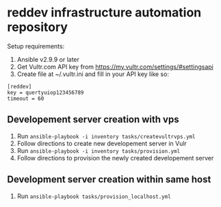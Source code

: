 # reddev infrastructure automation repository

Setup requirements:
1. Ansible v2.9.9 or later
2. Get Vultr.com API key from https://my.vultr.com/settings/#settingsapi
3. Create file at ~/.vultr.ini and fill in your API key like so:
```
[reddev]
key = quertyuiop123456789
timeout = 60
 ```

## Developement server creation with vps

1. Run `ansible-playbook -i inventory tasks/createvultrvps.yml`
2. Follow directions to create new developement server in Vulr
3. Run `ansible-playbook -i inventory tasks/provision.yml`
4. Follow directions to provision the newly created developement server

## Development server creation within same host

1. Run `ansible-playbook tasks/provision_localhost.yml`
